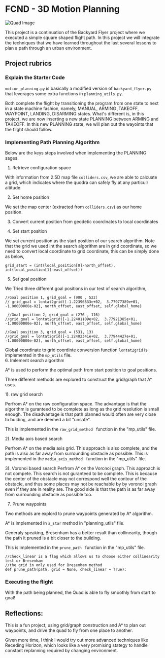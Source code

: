 # FCND - 3D Motion Planning
![Quad Image](./misc/enroute.png)



This project is a continuation of the Backyard Flyer project where we executed a simple square shaped flight path. In this project we will integrate the techniques that we have learned throughout the last several lessons to plan a path through an urban environment.



## Project rubrics

### Explain the Starter Code

`motion_planning.py` is basically a modified version of `backyard_flyer.py` that leverages some extra functions in `planning_utils.py`. 

Both complete the flight by transitioning the program from one state to next in a state machine fashion, namely, MANUAL, ARMING ,TAKEOFF, WAYPOINT, LANDING, DISARMING states. What's different is, in this project, we are now inserting a new state PLANNING between ARMING and TAKEOFF. In this new PLANNING state, we will plan out the wayoints that the flight should follow.

### Implementing Path Planning Algorithm

Below are the keys steps involved when implementing the PLANNING sages.

1. Retrieve configuration space

With information from 2.5D map file `colliders.csv`, we are able to calcuate a grid, which indicates where the quodra can safely fly at any particulr altitude. 

2. Set home position

We set the map center (extracted from `colliders.csv`) as our home position.

3. Convert current position from geodetic coordinates to local coordinates

4. Set start position

We set current position as the start position of our search algorithm. Note that the grid we used int the search algorithm are in grid coordinate, so we need to convert local coordinate to grid coordinate, this can be simply done as below,

```
grid_start = (int(local_position[0]-north_offset), int(local_position[1]-east_offset))
```

5. Set goal position

We Tried three different goal positions in our test of search algorithm,

```
//Goal position 1, grid_goal = (900 , 522)
// grid_goal = lontat2grid([-1.22396533e+02,  3.77977389e+01, -1.00000000e-02], north_offset, east_offset, self.global_home)

 //Goal position 2, grid_goal = (276 , 116)
//grid_goal = lontat2grid([-1.22401189e+02,  3.77921385e+01, -1.00000000e-02], north_offset, east_offset, self.global_home)
        
//Goal position 3, grid_goal = (531, 13)
//grid_goal = lontat2grid([-1.22402341e+02,  3.77944427e+01, -1.00000000e-02], north_offset, east_offset, self.global_home)

```
Global coordinate to grid coordinte conversion function `lontat2grid` is implemented in the `mp_utils` file.  
6. Imlement search algorithm

A* is used to perform the optimal path from start position to goal positions.

Three different methods are explored to construct the grid/graph that A* uses.

1). raw grid search 

Perfrom A* on the raw configuration space. The advantage is that the algorithm is guranteed to be complete as long as the grid resolution is small enough. The disadvantage is that path planned would often are very close to buiding, and are deemed a bit "unsafe".

This is implemented in the `raw_grid_method ` function in the "mp_utils" file.

2). Media axis based search

Perfrom A* on the media axis grid. This approach is also complete, and the path is also as far away from surrounding obstacle as possible. 
This is implemented in the `media_axis_method ` function in the "mp_utils" file.

3). Voronoi based search
Perfrom A* on the Voronoi graph. This approach is not compete. This search is not guranteed to be complete. This is because the center of the obstacle may not correspond well the contour of the obstacle, and thus some places may not be reachable by by voronoi graph even if they are in reality are. The good side is that the path is as far away from surrounding obstacle as possible too.

7. Prune waypoints 

Two methods are explord to prune waypoints generated by A* algorithm.

A* is implemented in `a_star` method in "planning_utils" file.

Generaly speaking, Bresenham has a better result than collinearity, though the path it pruned is a bit closer to the building.

This is implemented in the `prune_path ` function in the "mp_utils" file.

```
//check_linear is a flag which allows us to choose either collinearity test or Bresenham
//the grid in only used for Bresenham method
def prune_path(path, grid = None, check_linear = True):
```

### Executing the flight

With the path being planned, the Quad is able to fly smoothly from start to goal! 

## Reflections:

This is a fun project, using grid/graph construction and A* to plan out waypoints, and drive the quad to fly from one place to another.

Given more time, I think I would try out more advanced techniques like Receding Horizon, which looks like a very promising stategy to handle constant replanning required by changing environment.
 

